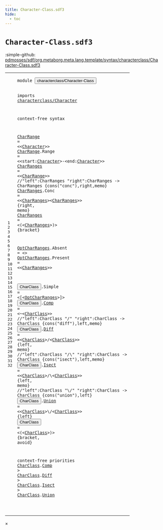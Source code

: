 ```yaml
---
title: Character-Class.sdf3
hide:
  - toc
---
```


# `Character-Class.sdf3`

:simple-github: [pdmosses/sdf/org.metaborg.meta.lang.template/syntax/characterclass/Character-Class.sdf3]

[pdmosses/sdf/org.metaborg.meta.lang.template/syntax/characterclass/Character-Class.sdf3]: https://github.com/pdmosses/sdf/blob/master/org.metaborg.meta.lang.template/syntax/characterclass/Character-Class.sdf3 "The source file on GitHub"

<div class="sdf3"><table class="highlighttable"><tbody><tr><td class="linenos"><div class="linenodiv"><pre><span></span>1
2
3
4
5
6
7
8
9
10
11
12
13
14
15
16
17
18
19
20
21
22
23
24
25
26
27
28
29
30
31
32
</pre></div></td>
<td class="code"><pre><code><span class="keyword">module</span> <button class="modal-open" id="characterclass/Character-Class_1_8" title="Multi-file references" data-urls="../CC.sdf3/#characterclass/Character-Class_3_9 ../../restrictions/Restrictions.sdf3/#characterclass/Character-Class_4_3">characterclass/Character-Class</button>

<span class="keyword">imports</span> <a href="../Character.sdf3/#characterclass/Character_0_7" id="characterclass/Character_3_9" title="Defined at ../Character.sdf3 line 1">characterclass/Character</a>

<span class="keyword">context-free syntax</span>

<a href="#CharRange_8_15" id="CharRange_7_1" title="Referenced at line 9">CharRange</a> = &lt;&lt;<a href="../Character.sdf3/#Character_21_4" id="Character_7_15" title="Defined at ../Character.sdf3 line 22, 23, 24, 25, 26, 27, 30, 31, 32">Character</a>&gt;&gt;
<a href="#CharRange_8_15" id="CharRange_8_1" title="Referenced at line 9">CharRange</a>.<span class="cons_Constructor"><span id="Range_8_11" title="Not referenced locally, nor via imports">Range</span></span> = &lt;&lt;<span class="cons_Unquoted"><span id="start_8_21" title="Not referenced locally, nor via imports">start</span></span>:<a href="../Character.sdf3/#Character_21_4" id="Character_8_27" title="Defined at ../Character.sdf3 line 22, 23, 24, 25, 26, 27, 30, 31, 32">Character</a>&gt;<span class="cons_String">-</span>&lt;<span class="cons_Unquoted"><span id="end_8_39" title="Not referenced locally, nor via imports">end</span></span>:<a href="../Character.sdf3/#Character_21_4" id="Character_8_43" title="Defined at ../Character.sdf3 line 22, 23, 24, 25, 26, 27, 30, 31, 32">Character</a>&gt;&gt;
<a href="#CharRanges_10_20" id="CharRanges_9_1" title="Referenced at line 11, 12, 15">CharRanges</a> = &lt;&lt;<a href="#CharRange_6_0" id="CharRange_9_16" title="Defined at line 7, 8">CharRange</a>&gt;&gt;
<span class="layout">//"left":CharRanges "right":CharRanges        -&gt; CharRanges   {cons("conc"),right,memo}</span>
<a href="#CharRanges_10_20" id="CharRanges_11_1" title="Referenced at line 11, 12, 15">CharRanges</a>.<span class="cons_Constructor"><span id="Conc_11_12" title="Not referenced locally, nor via imports">Conc</span></span> = &lt;&lt;<a href="#CharRanges_8_0" id="CharRanges_11_21" title="Defined at line 9, 11, 12">CharRanges</a>&gt;&lt;<a href="#CharRanges_8_0" id="CharRanges_11_33" title="Defined at line 9, 11, 12">CharRanges</a>&gt;&gt; {<span class="keyword">right</span>, <span class="cons_Unquoted">memo</span>}
<a href="#CharRanges_10_20" id="CharRanges_12_1" title="Referenced at line 11, 12, 15">CharRanges</a> = &lt;<span class="cons_String">(</span>&lt;<a href="#CharRanges_8_0" id="CharRanges_12_17" title="Defined at line 9, 11, 12">CharRanges</a>&gt;<span class="cons_String">)</span>&gt; {<span class="keyword">bracket</span>}

<a href="#OptCharRanges_16_22" id="OptCharRanges_14_1" title="Referenced at line 17">OptCharRanges</a>.<span class="cons_Constructor"><span id="Absent_14_15" title="Not referenced locally, nor via imports">Absent</span></span> = &lt;&gt;
<a href="#OptCharRanges_16_22" id="OptCharRanges_15_1" title="Referenced at line 17">OptCharRanges</a>.<span class="cons_Constructor"><span id="Present_15_15" title="Not referenced locally, nor via imports">Present</span></span> = &lt;&lt;<a href="#CharRanges_8_0" id="CharRanges_15_27" title="Defined at line 9, 11, 12">CharRanges</a>&gt;&gt;
 
<button class="modal-open" id="CharClass_17_1" title="Multi-file references" data-urls="#CharClass_18_21 ../CC.sdf3/#CharClass_7_26 ../../restrictions/Restrictions.sdf3/#CharClass_10_25">CharClass</button>.<span class="cons_Constructor"><span id="Simple_17_11" title="Not referenced locally, nor via imports">Simple</span></span> = &lt;<span class="cons_String">[</span>&lt;<a href="#OptCharRanges_13_0" id="OptCharRanges_17_23" title="Defined at line 14, 15">OptCharRanges</a>&gt;<span class="cons_String">]</span>&gt;
<button class="modal-open" id="CharClass_18_1" title="Multi-file references" data-urls="#CharClass_18_21 ../CC.sdf3/#CharClass_7_26 ../../restrictions/Restrictions.sdf3/#CharClass_10_25">CharClass</button>.<span class="cons_Constructor"><a href="#Comp_27_11" id="Comp_18_11" title="Referenced at line 28">Comp</a></span> = &lt;<span class="cons_String">~</span>&lt;<a href="#CharClass_16_0" id="CharClass_18_21" title="Defined at line 17, 18, 20, 22, 24, 25">CharClass</a>&gt;&gt;
<span class="layout">//"left":CharClass "/" "right":CharClass   -&gt; CharClass  {cons("diff"),left,memo}</span>
<button class="modal-open" id="CharClass_20_1" title="Multi-file references" data-urls="#CharClass_18_21 ../CC.sdf3/#CharClass_7_26 ../../restrictions/Restrictions.sdf3/#CharClass_10_25">CharClass</button>.<span class="cons_Constructor"><a href="#Diff_27_28" id="Diff_20_11" title="Referenced at line 28">Diff</a></span> = &lt;&lt;<a href="#CharClass_16_0" id="CharClass_20_20" title="Defined at line 17, 18, 20, 22, 24, 25">CharClass</a>&gt;<span class="cons_String">/</span>&lt;<a href="#CharClass_16_0" id="CharClass_20_32" title="Defined at line 17, 18, 20, 22, 24, 25">CharClass</a>&gt;&gt; {<span class="keyword">left</span>, <span class="cons_Unquoted">memo</span>}
<span class="layout">//"left":CharClass "/\\" "right":CharClass -&gt; CharClass  {cons("isect"),left,memo}</span>
<button class="modal-open" id="CharClass_22_1" title="Multi-file references" data-urls="#CharClass_18_21 ../CC.sdf3/#CharClass_7_26 ../../restrictions/Restrictions.sdf3/#CharClass_10_25">CharClass</button>.<span class="cons_Constructor"><a href="#Isect_28_11" id="Isect_22_11" title="Referenced at line 29">Isect</a></span> = &lt;&lt;<a href="#CharClass_16_0" id="CharClass_22_21" title="Defined at line 17, 18, 20, 22, 24, 25">CharClass</a>&gt;<span class="cons_String">/</span>\\&lt;<a href="#CharClass_16_0" id="CharClass_22_35" title="Defined at line 17, 18, 20, 22, 24, 25">CharClass</a>&gt;&gt; {<span class="keyword">left</span>, <span class="cons_Unquoted">memo</span>}
<span class="layout">//"left":CharClass "\\/" "right":CharClass -&gt; CharClass  {cons("union"),left}</span>
<button class="modal-open" id="CharClass_24_1" title="Multi-file references" data-urls="#CharClass_18_21 ../CC.sdf3/#CharClass_7_26 ../../restrictions/Restrictions.sdf3/#CharClass_10_25">CharClass</button>.<span class="cons_Constructor"><a href="#Union_28_29" id="Union_24_11" title="Referenced at line 29">Union</a></span> = &lt;&lt;<a href="#CharClass_16_0" id="CharClass_24_21" title="Defined at line 17, 18, 20, 22, 24, 25">CharClass</a>&gt;\\<span class="cons_String">/</span>&lt;<a href="#CharClass_16_0" id="CharClass_24_35" title="Defined at line 17, 18, 20, 22, 24, 25">CharClass</a>&gt;&gt; {<span class="keyword">left</span>}
<button class="modal-open" id="CharClass_25_1" title="Multi-file references" data-urls="#CharClass_18_21 ../CC.sdf3/#CharClass_7_26 ../../restrictions/Restrictions.sdf3/#CharClass_10_25">CharClass</button> = &lt;<span class="cons_String">(</span>&lt;<a href="#CharClass_16_0" id="CharClass_25_16" title="Defined at line 17, 18, 20, 22, 24, 25">CharClass</a>&gt;<span class="cons_String">)</span>&gt; {<span class="keyword">bracket</span>, <span class="keyword">avoid</span>}

<span class="keyword">context-free priorities</span>
        <a href="#CharClass_16_0" id="CharClass_28_2" title="Defined at line 17, 18, 20, 22, 24, 25">CharClass</a>.<span class="cons_Constructor"><a href="#Comp_17_10" id="Comp_28_12" title="Defined at line 18">Comp</a></span> &gt; <a href="#CharClass_16_0" id="CharClass_28_19" title="Defined at line 17, 18, 20, 22, 24, 25">CharClass</a>.<span class="cons_Constructor"><a href="#Diff_19_10" id="Diff_28_29" title="Defined at line 20">Diff</a></span> &gt;
        <a href="#CharClass_16_0" id="CharClass_29_2" title="Defined at line 17, 18, 20, 22, 24, 25">CharClass</a>.<span class="cons_Constructor"><a href="#Isect_21_10" id="Isect_29_12" title="Defined at line 22">Isect</a></span> &gt; <a href="#CharClass_16_0" id="CharClass_29_20" title="Defined at line 17, 18, 20, 22, 24, 25">CharClass</a>.<span class="cons_Constructor"><a href="#Union_23_10" id="Union_29_30" title="Defined at line 24">Union</a></span>
        
        
         
</code></pre></td></tr></tbody></table></div>

<div id="modal">
  <div id="modal-content">
    <span id="modal-close">&times;</span>
    <h2 id="modal-h2"></h2>
    <p  id="modal-p"></p>
    <ul id="modal-ul"></ul>
  </div>
</div>
